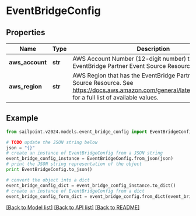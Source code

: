 # EventBridgeConfig


## Properties

Name | Type | Description | Notes
------------ | ------------- | ------------- | -------------
**aws_account** | **str** | AWS Account Number (12-digit number) that has the EventBridge Partner Event Source Resource. | 
**aws_region** | **str** | AWS Region that has the EventBridge Partner Event Source Resource. See https://docs.aws.amazon.com/general/latest/gr/rande.html for a full list of available values. | 

## Example

```python
from sailpoint.v2024.models.event_bridge_config import EventBridgeConfig

# TODO update the JSON string below
json = "{}"
# create an instance of EventBridgeConfig from a JSON string
event_bridge_config_instance = EventBridgeConfig.from_json(json)
# print the JSON string representation of the object
print EventBridgeConfig.to_json()

# convert the object into a dict
event_bridge_config_dict = event_bridge_config_instance.to_dict()
# create an instance of EventBridgeConfig from a dict
event_bridge_config_form_dict = event_bridge_config.from_dict(event_bridge_config_dict)
```
[[Back to Model list]](../README.md#documentation-for-models) [[Back to API list]](../README.md#documentation-for-api-endpoints) [[Back to README]](../README.md)


